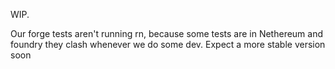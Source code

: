 WIP.

Our forge tests aren't running rn, because some tests are in Nethereum and foundry they clash whenever we do some dev. Expect a more stable version soon

